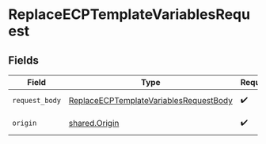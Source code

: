 # ReplaceECPTemplateVariablesRequest


## Fields

| Field                                                                                                       | Type                                                                                                        | Required                                                                                                    | Description                                                                                                 |
| ----------------------------------------------------------------------------------------------------------- | ----------------------------------------------------------------------------------------------------------- | ----------------------------------------------------------------------------------------------------------- | ----------------------------------------------------------------------------------------------------------- |
| `request_body`                                                                                              | [ReplaceECPTemplateVariablesRequestBody](../../models/operations/replaceecptemplatevariablesrequestbody.md) | :heavy_check_mark:                                                                                          | ECPVariables payload                                                                                        |
| `origin`                                                                                                    | [shared.Origin](../../models/shared/origin.md)                                                              | :heavy_check_mark:                                                                                          | Origin of the portal                                                                                        |
